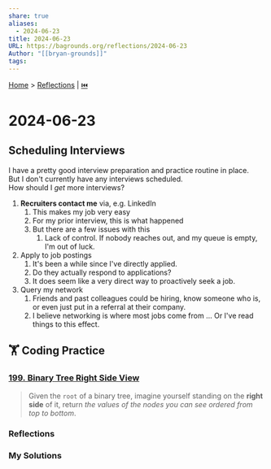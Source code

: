 ```yaml
---  
share: true  
aliases:  
  - 2024-06-23  
title: 2024-06-23  
URL: https://bagrounds.org/reflections/2024-06-23  
Author: "[[bryan-grounds]]"  
tags:   
---  
```

[Home](../index.md) > [Reflections](./index.md) | [⏮️](./2024-06-22.md)  
# 2024-06-23  
## Scheduling Interviews  
I have a pretty good interview preparation and practice routine in place.  
But I don't currently have any interviews scheduled.   
How should I _get_ more interviews?  
1. **Recruiters contact me** via, e.g. LinkedIn  
    1. This makes my job very easy  
    2. For my prior interview, this is what happened  
    3. But there are a few issues with this  
        1. Lack of control. If nobody reaches out, and my queue is empty, I'm out of luck.  
2. Apply to job postings  
    1. It's been a while since I've directly applied.  
    2. Do they actually respond to applications?  
    3. It does seem like a very direct way to proactively seek a job.  
3. Query my network   
    1. Friends and past colleagues could be hiring, know someone who is, or even just put in a referral at their company.  
    2. I believe networking is where most jobs come from ... Or I've read things to this effect.  
  
  
## 🏋️ Coding Practice  
### [199. Binary Tree Right Side View](https://leetcode.com/problems/binary-tree-right-side-view)  
> Given the `root` of a binary tree, imagine yourself standing on the **right side** of it, return _the values of the nodes you can see ordered from top to bottom_.  
  
### Reflections  
  
### My Solutions  
```ts  
  
```  
